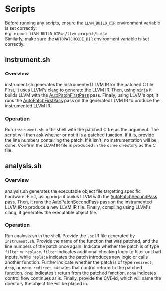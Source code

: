 # Scripts
Before running any scripts, ensure the `LLVM_BUILD_DIR` environment variable is set correctly:  
e.g. `export LLVM_BUILD_DIR=~/llvm-project/build`  
Similarly, make sure the `AUTOPATCHCODE_DIR` environment variable is set correctly.
## instrument.sh
### Overview
instrument.sh generates the instrumented LLVM IR for the patched C file. First, it uses LLVM's clang to generate the LLVM IR. Then, using `ninja` it builds LLVM with the [AutoPatchFirstPass](Passes/AutoPatchFirstPass/) pass. Finally, using LLVM's opt, it runs the [AutoPatchFirstPass](Passes/AutoPatchFirstPass/) pass on the generated LLVM IR to produce the instrumented LLVM IR.

### Operation
Run `instrument.sh` in the shell with the patched C file as the argument. The script will then ask whether or not it is a patched function. If it is, provide the line numbers containing the patch. If it isn't, no instrumentation will be done. Confirm the LLVM IR file is produced in the same directory as the C file.

## analysis.sh
### Overview
analysis.sh generates the executable object file targetting specific hardware. First, using `ninja` it builds LLVM with the [AutoPatchSecondPass](Passes/AutoPatchSecondPass/) pass. Then, it runs the [AutoPatchSecondPass](Passes/AutoPatchSecondPass/) pass on the instrumented LLVM IR to produce a new LLVM IR file. Finally, compiling using LLVM's clang, it generates the executable object file.

### Operation
Run analysis.sh in the shell. Provide the `.bc` IR file generated by `instrument.sh`. Provide the name of the function that was patched, and the line numbers of the patch once again. Indicate whether the patch is of type `filter` or `replace`. `filter` indicates additional checking logic to filter out bad inputs, while `replace` indicates the patch introduces new logic or calls another function. Further indicate whether the patch is of type `redirect`, `drop`, or `none`. `redirect` indicates that control returns to the patched function. `drop` indicates a return from the patched function. `none` indicates control flow continues as is. Finally, provide the CVE-id, which will name the directory the object file will be placed in. 